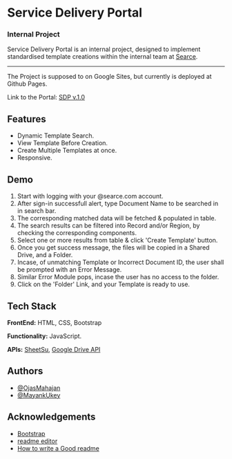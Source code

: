 
# Service Delivery Portal

### Internal Project

Service Delivery Portal is an internal project, designed to implement standardised template creations within the internal team at [Searce](http://www.searce.com).

- - -
The Project is supposed to on Google Sites, but currently is deployed at Github Pages.

Link to the Portal: [SDP v.1.0](https://ojasrm.github.io/drive-api/)

## Features
- Dynamic Template Search.
- View Template Before Creation.
- Create Multiple Templates at once.
- Responsive.


## Demo
1. Start with logging with your @searce.com account.
2. After sign-in successfull alert, type Document Name to be searched in in search bar.
3. The corresponding matched data will be fetched & populated in table.
4. The search results can be filtered into Record and/or Region, by checking the corresponding components.
5. Select one or more results from table & click 'Create Template' button.
6. Once you get success message, the files will be copied in a Shared Drive, and a Folder.
7. Incase, of unmatching Template or Incorrect Document ID, the user shall be prompted with an Error Message.
8. Similar Error Module pops, incase the user has no access to the folder.
9. Click on the 'Folder' Link, and your Template is ready to use.


## Tech Stack

**FrontEnd:** HTML, CSS, Bootstrap

**Functionality:** JavaScript.

**APIs:** [SheetSu](https://sheetsu.com/), [Google Drive API](https://developers.google.com/drive/api/v3/reference)

## Authors

- [@OjasMahajan](https://www.github.com/ojasrm)
- [@MayankUkey](https://www.github.com/youmemonk)


## Acknowledgements

 - [Bootstrap](https://getbootstrap.com/docs/4.0/getting-started/introduction/)
 - [readme editor](https://readme.so/editor)
 - [How to write a Good readme](https://bulldogjob.com/news/449-how-to-write-a-good-readme-for-your-github-project)

  
  
